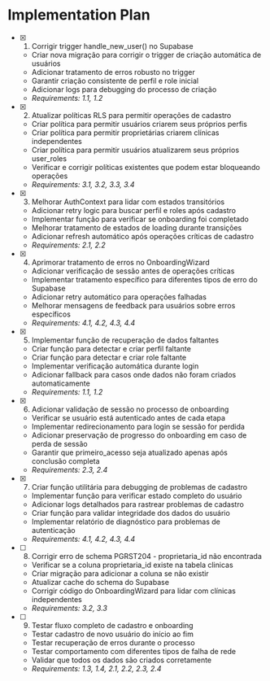 # Implementation Plan

- [x] 1. Corrigir trigger handle_new_user() no Supabase


  - Criar nova migração para corrigir o trigger de criação automática de usuários
  - Adicionar tratamento de erros robusto no trigger
  - Garantir criação consistente de perfil e role inicial
  - Adicionar logs para debugging do processo de criação
  - _Requirements: 1.1, 1.2_

- [x] 2. Atualizar políticas RLS para permitir operações de cadastro


  - Criar política para permitir usuários criarem seus próprios perfis
  - Criar política para permitir proprietárias criarem clínicas independentes
  - Criar política para permitir usuários atualizarem seus próprios user_roles
  - Verificar e corrigir políticas existentes que podem estar bloqueando operações
  - _Requirements: 3.1, 3.2, 3.3, 3.4_

- [x] 3. Melhorar AuthContext para lidar com estados transitórios


  - Adicionar retry logic para buscar perfil e roles após cadastro
  - Implementar função para verificar se onboarding foi completado
  - Melhorar tratamento de estados de loading durante transições
  - Adicionar refresh automático após operações críticas de cadastro
  - _Requirements: 2.1, 2.2_

- [x] 4. Aprimorar tratamento de erros no OnboardingWizard


  - Adicionar verificação de sessão antes de operações críticas
  - Implementar tratamento específico para diferentes tipos de erro do Supabase
  - Adicionar retry automático para operações falhadas
  - Melhorar mensagens de feedback para usuários sobre erros específicos
  - _Requirements: 4.1, 4.2, 4.3, 4.4_

- [x] 5. Implementar função de recuperação de dados faltantes


  - Criar função para detectar e criar perfil faltante
  - Criar função para detectar e criar role faltante
  - Implementar verificação automática durante login
  - Adicionar fallback para casos onde dados não foram criados automaticamente
  - _Requirements: 1.1, 1.2_

- [x] 6. Adicionar validação de sessão no processo de onboarding


  - Verificar se usuário está autenticado antes de cada etapa
  - Implementar redirecionamento para login se sessão for perdida
  - Adicionar preservação de progresso do onboarding em caso de perda de sessão
  - Garantir que primeiro_acesso seja atualizado apenas após conclusão completa
  - _Requirements: 2.3, 2.4_

- [x] 7. Criar função utilitária para debugging de problemas de cadastro


  - Implementar função para verificar estado completo do usuário
  - Adicionar logs detalhados para rastrear problemas de cadastro
  - Criar função para validar integridade dos dados do usuário
  - Implementar relatório de diagnóstico para problemas de autenticação
  - _Requirements: 4.1, 4.2, 4.3, 4.4_

- [ ] 8. Corrigir erro de schema PGRST204 - proprietaria_id não encontrada




  - Verificar se a coluna proprietaria_id existe na tabela clinicas
  - Criar migração para adicionar a coluna se não existir
  - Atualizar cache do schema do Supabase
  - Corrigir código do OnboardingWizard para lidar com clínicas independentes
  - _Requirements: 3.2, 3.3_

- [ ] 9. Testar fluxo completo de cadastro e onboarding
  - Testar cadastro de novo usuário do início ao fim
  - Testar recuperação de erros durante o processo
  - Testar comportamento com diferentes tipos de falha de rede
  - Validar que todos os dados são criados corretamente
  - _Requirements: 1.3, 1.4, 2.1, 2.2, 2.3, 2.4_